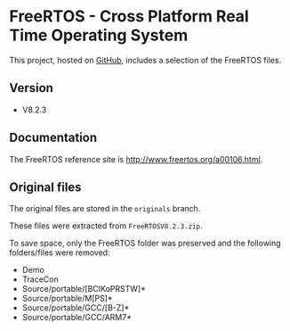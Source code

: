 # FreeRTOS - Cross Platform Real Time Operating System 

This project, hosted on [GitHub](https://github.com/xpacks),
includes a selection of the FreeRTOS files.

## Version

* V8.2.3

## Documentation

The FreeRTOS reference site is
http://www.freertos.org/a00106.html.

## Original files

The original files are stored in the `originals` branch.

These files were extracted from `FreeRTOSV8.2.3.zip`.

To save space, only the FreeRTOS folder was preserved and the following folders/files were removed:

* Demo 
* TraceCon
* Source/portable/[BCIKoPRSTW]* 
* Source/portable/M[PS]* 
* Source/portable/GCC/[B-Z]* 
* Source/portable/GCC/ARM7* 

